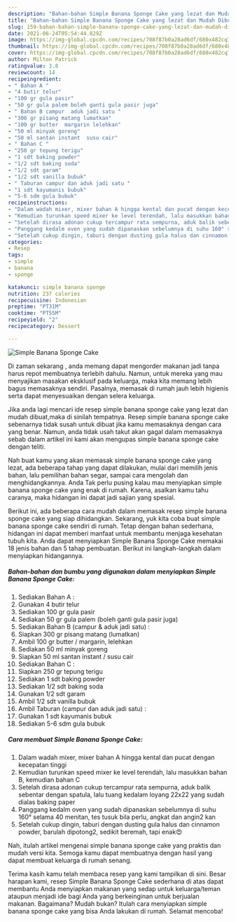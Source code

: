 ```yaml
---
description: "Bahan-bahan Simple Banana Sponge Cake yang lezat dan Mudah Dibuat"
title: "Bahan-bahan Simple Banana Sponge Cake yang lezat dan Mudah Dibuat"
slug: 159-bahan-bahan-simple-banana-sponge-cake-yang-lezat-dan-mudah-dibuat
date: 2021-06-24T05:54:44.829Z
image: https://img-global.cpcdn.com/recipes/708f87b0a28ad6df/680x482cq70/simple-banana-sponge-cake-foto-resep-utama.jpg
thumbnail: https://img-global.cpcdn.com/recipes/708f87b0a28ad6df/680x482cq70/simple-banana-sponge-cake-foto-resep-utama.jpg
cover: https://img-global.cpcdn.com/recipes/708f87b0a28ad6df/680x482cq70/simple-banana-sponge-cake-foto-resep-utama.jpg
author: Milton Patrick
ratingvalue: 3.8
reviewcount: 14
recipeingredient:
- " Bahan A "
- "4 butir telur"
- "100 gr gula pasir"
- "50 gr gula palem boleh ganti gula pasir juga"
- " Bahan B campur  aduk jadi satu "
- "300 gr pisang matang lumatkan"
- "100 gr butter  margarin lelehkan"
- "50 ml minyak goreng"
- "50 ml santan instant  susu cair"
- " Bahan C "
- "250 gr tepung terigu"
- "1 sdt baking powder"
- "1/2 sdt baking soda"
- "1/2 sdt garam"
- "1/2 sdt vanilla bubuk"
- " Taburan campur dan aduk jadi satu "
- "1 sdt kayumanis bubuk"
- "5-6 sdm gula bubuk"
recipeinstructions:
- "Dalam wadah mixer, mixer bahan A hingga kental dan pucat dengan kecepatan tinggi"
- "Kemudian turunkan speed mixer ke level terendah, lalu masukkan bahan B, kemudian bahan C"
- "Setelah dirasa adonan cukup tercampur rata sempurna, aduk balik sebentar dengan spatula, lalu tuang kedalam loyang 22x22 yang sudah dialas baking paper"
- "Panggang kedalm oven yang sudah dipanaskan sebelumnya di suhu 160° selama 40 menitan, tes tusuk bila perlu, angkat dan angin2 kan"
- "Setelah cukup dingin, taburi dengan dusting gula halus dan cinnamon powder, barulah dipotong2, sedikit beremah, tapi enak😍"
categories:
- Resep
tags:
- simple
- banana
- sponge

katakunci: simple banana sponge 
nutrition: 237 calories
recipecuisine: Indonesian
preptime: "PT31M"
cooktime: "PT55M"
recipeyield: "2"
recipecategory: Dessert

---
```



![Simple Banana Sponge Cake](https://img-global.cpcdn.com/recipes/708f87b0a28ad6df/680x482cq70/simple-banana-sponge-cake-foto-resep-utama.jpg)

Di zaman  sekarang , anda memang dapat mengorder makanan jadi tanpa harus repot membuatnya terlebih dahulu. Namun, untuk mereka yang mau menyajikan masakan eksklusif pada keluarga, maka kita memang lebih bagus memasaknya sendiri. Pasalnya, memasak di rumah jauh lebih higienis serta dapat menyesuaikan dengan selera keluarga.

Jika anda lagi mencari ide resep simple banana sponge cake yang lezat dan mudah dibuat,maka di sinilah tempatnya. Resep simple banana sponge cake  sebenarnya tidak susah untuk dibuat jika kamu memasaknya dengan cara yang benar. Namun, anda tidak usah takut akan gagal dalam memasaknya 
sebab dalam artikel ini kami akan mengupas simple banana sponge cake dengan teliti.  



Nah buat kamu yang akan memasak simple banana sponge cake yang lezat, ada beberapa tahap yang dapat dilakukan, mulai dari memilih jenis bahan, lalu pemilihan bahan segar, sampai cara mengolah dan menghidangkannya. Anda Tak perlu pusing kalau mau menyiapkan simple banana sponge cake yang enak di rumah. Karena, asalkan kamu  tahu caranya, maka hidangan ini dapat jadi sajian yang spesial.

Berikut ini, ada beberapa cara mudah dalam memasak resep simple banana sponge cake yang siap dihidangkan. Sekarang, yuk kita coba buat simple banana sponge cake sendiri di rumah. Tetap dengan bahan sederhana, hidangan ini dapat memberi manfaat untuk membantu menjaga kesehatan tubuh kita. Anda dapat menyiapkan Simple Banana Sponge Cake memakai 18 jenis bahan dan 5 tahap pembuatan. Berikut ini langkah-langkah dalam menyiapkan hidangannya.

<!--inarticleads1-->

##### Bahan-bahan dan bumbu yang digunakan dalam menyiapkan Simple Banana Sponge Cake:

1. Sediakan  Bahan A :
1. Gunakan 4 butir telur
1. Sediakan 100 gr gula pasir
1. Sediakan 50 gr gula palem (boleh ganti gula pasir juga)
1. Sediakan  Bahan B (campur &amp; aduk jadi satu) :
1. Siapkan 300 gr pisang matang (lumatkan)
1. Ambil 100 gr butter / margarin, lelehkan
1. Sediakan 50 ml minyak goreng
1. Siapkan 50 ml santan instant / susu cair
1. Sediakan  Bahan C :
1. Siapkan 250 gr tepung terigu
1. Sediakan 1 sdt baking powder
1. Sediakan 1/2 sdt baking soda
1. Gunakan 1/2 sdt garam
1. Ambil 1/2 sdt vanilla bubuk
1. Ambil  Taburan (campur dan aduk jadi satu) :
1. Gunakan 1 sdt kayumanis bubuk
1. Sediakan 5-6 sdm gula bubuk




<!--inarticleads2-->

##### Cara membuat Simple Banana Sponge Cake:

1. Dalam wadah mixer, mixer bahan A hingga kental dan pucat dengan kecepatan tinggi
1. Kemudian turunkan speed mixer ke level terendah, lalu masukkan bahan B, kemudian bahan C
1. Setelah dirasa adonan cukup tercampur rata sempurna, aduk balik sebentar dengan spatula, lalu tuang kedalam loyang 22x22 yang sudah dialas baking paper
1. Panggang kedalm oven yang sudah dipanaskan sebelumnya di suhu 160° selama 40 menitan, tes tusuk bila perlu, angkat dan angin2 kan
1. Setelah cukup dingin, taburi dengan dusting gula halus dan cinnamon powder, barulah dipotong2, sedikit beremah, tapi enak😍




Nah, itulah artikel mengenai  simple banana sponge cake  yang praktis dan mudah versi kita. Semoga kamu dapat membuatnya dengan hasil yang dapat membuat keluarga di rumah senang. 

Terima kasih kamu telah membaca resep yang kami tampilkan di sini. Besar harapan kami, resep  Simple Banana Sponge Cake sederhana di atas dapat membantu Anda menyiapkan makanan yang sedap untuk keluarga/teman ataupun menjadi ide bagi Anda yang berkeinginan untuk berjualan makanan. Bagaimana? Mudah bukan? Itulah cara menyiapkan simple banana sponge cake yang bisa Anda lakukan di rumah. Selamat mencoba!

